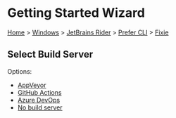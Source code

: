 <!--
GENERATED FILE - DO NOT EDIT
This file was generated by [MarkdownSnippets](https://github.com/SimonCropp/MarkdownSnippets).
Source File: /docs/mdsource/wiz/Windows_Rider_Cli_Fixie.source.md
To change this file edit the source file and then run MarkdownSnippets.
-->

# Getting Started Wizard

[Home](/docs/wiz/readme.md) > [Windows](Windows.md) > [JetBrains Rider](Windows_Rider.md) > [Prefer CLI](Windows_Rider_Cli.md) > [Fixie](Windows_Rider_Cli_Fixie.md)

## Select Build Server

Options:
 * [AppVeyor](Windows_Rider_Cli_Fixie_AppVeyor.md)
 * [GitHub Actions](Windows_Rider_Cli_Fixie_GitHubActions.md)
 * [Azure DevOps](Windows_Rider_Cli_Fixie_AzureDevOps.md)
 * [No build server](Windows_Rider_Cli_Fixie_None.md)
